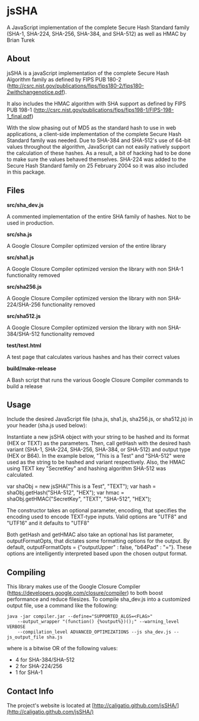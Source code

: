 # jsSHA
A JavaScript implementation of the complete Secure Hash Standard family
		(SHA-1, SHA-224, SHA-256, SHA-384, and SHA-512) as well as HMAC by
		Brian Turek

About
-------------------------
jsSHA is a javaScript implementation of the complete Secure Hash Algorithm
family as defined by FIPS PUB 180-2
(http://csrc.nist.gov/publications/fips/fips180-2/fips180-2withchangenotice.pdf).

It also includes the HMAC algorithm with SHA support as defined by FIPS PUB 198-1
(http://csrc.nist.gov/publications/fips/fips198-1/FIPS-198-1_final.pdf)

With the slow phasing out of MD5 as the standard hash to use in web
applications, a client-side implementation of the complete Secure Hash Standard
family was needed.  Due to SHA-384 and SHA-512's use of 64-bit values throughout
the algorithm, JavaScript can not easily natively support the calculation of
these hashes.  As a result, a bit of hacking had to be done to make sure the
values behaved themselves. SHA-224 was added to the Secure Hash Standard family
on 25 February 2004 so it was also included in this package.

Files
-------------------------
**src/sha_dev.js**

A commented implementation of the entire SHA family of hashes. Not to be used
in production.

**src/sha.js**

A Google Closure Compiler optimized version of the entire library

**src/sha1.js**

A Google Closure Compiler optimized version the library with non SHA-1
functionality removed

**src/sha256.js**

A Google Closure Compiler optimized version the library with non SHA-224/SHA-256
functionality removed

**src/sha512.js**

A Google Closure Compiler optimized version the library with non SHA-384/SHA-512
functionality removed

**test/test.html**

A test page that calculates various hashes and has their correct values

**build/make-release**

A Bash script that runs the various Google Closure Compiler commands to build
a release

Usage
-------------------------
Include the desired JavaScript file (sha.js, sha1.js, sha256.js, or sha512.js)
in your header (sha.js used below):
<script type="text/javascript" src="/path/to/sha.js"></script>

Instantiate a new jsSHA object with your string to be hashed and its format
(HEX or TEXT) as the parameters.  Then, call getHash with the desired hash
variant (SHA-1, SHA-224, SHA-256, SHA-384, or SHA-512) and output type
(HEX or B64).  In the example below, "This is a Test" and "SHA-512" were used
as the string to be hashed and variant respectively.  Also, the HMAC using TEXT
key "SecretKey" and hashing algorithm SHA-512 was calculated.

var shaObj = new jsSHA("This is a Test", "TEXT");
var hash = shaObj.getHash("SHA-512", "HEX");
var hmac = shaObj.getHMAC("SecretKey", "TEXT", "SHA-512", "HEX");

The constructor takes an optional parameter, encoding, that specifies the
encoding used to encode TEXT-type inputs. Valid options are "UTF8" and "UTF16"
and it defaults to "UTF8"

Both getHash and getHMAC also take an optional has list parameter,
outputFormatOpts, that dictates some formatting options for the output.  By
default, outputFormatOpts = {"outputUpper" : false, "b64Pad" : "="}.  These
options are intelligently interpreted based upon the chosen output format.

Compiling
-------------------------
This library makes use of the Google Closure Compiler
(https://developers.google.com/closure/compiler) to both boost performance
and reduce filesizes.  To compile sha_dev.js into a customized output file, use
a command like the following:

	java -jar compiler.jar --define="SUPPORTED_ALGS=<FLAG>"
		--output_wrapper "(function() {%output%})();" --warning_level VERBOSE
		--compilation_level ADVANCED_OPTIMIZATIONS --js sha_dev.js --js_output_file sha.js
		
where <FLAG> is a bitwise OR of the following values:
  - 4 for SHA-384/SHA-512
  - 2 for SHA-224/256
  - 1 for SHA-1

Contact Info
-------------------------
The project's website is located at [http://caligatio.github.com/jsSHA/](http://caligatio.github.com/jsSHA/)
